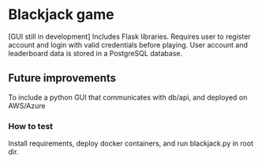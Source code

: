 # Blackjack game
[GUI still in development]
Includes Flask libraries.
Requires user to register account and login with valid credentials before playing. User account and leaderboard data is stored in a PostgreSQL database.

## Future improvements

To include a python GUI that communicates with db/api, and deployed on AWS/Azure

### How to test

Install requirements, deploy docker containers, and run blackjack.py in root dir.
